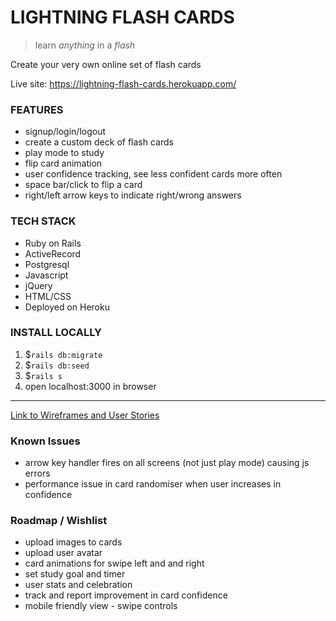 # LIGHTNING FLASH CARDS
>learn *anything* in a *flash*

Create your very own online set of flash cards

Live site: https://lightning-flash-cards.herokuapp.com/

### FEATURES
- signup/login/logout
- create a custom deck of flash cards
- play mode to study
- flip card animation
- user confidence tracking, see less confident cards more often
- space bar/click to flip a card
- right/left arrow keys to indicate right/wrong answers

### TECH STACK
- Ruby on Rails
- ActiveRecord
- Postgresql
- Javascript
- jQuery
- HTML/CSS
- Deployed on Heroku

### INSTALL LOCALLY
1. $`rails db:migrate`
1. $`rails db:seed`
1. $`rails s`
1. open localhost:3000 in browser

---

[Link to Wireframes and User Stories](https://www.canva.com/design/DAFKgQackcU/oVsD_ee5a9D00DIHx9BTew/edit?utm_content=DAFKgQackcU&utm_campaign=designshare&utm_medium=link2&utm_source=sharebutton)

### Known Issues
- arrow key handler fires on all screens (not just play mode) causing js errors
- performance issue in card randomiser when user increases in confidence  

### Roadmap / Wishlist
- upload images to cards
- upload user avatar
- card animations for swipe left and and right
- set study goal and timer
- user stats and celebration 
- track and report improvement in card confidence 
- mobile friendly view - swipe controls